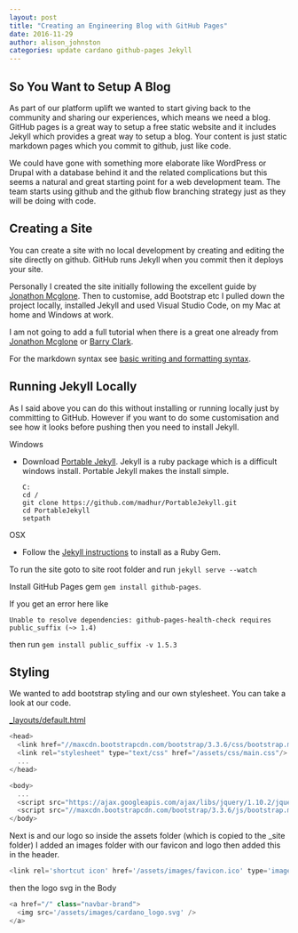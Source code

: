 ```yaml
---
layout: post
title: "Creating an Engineering Blog with GitHub Pages"
date: 2016-11-29
author: alison_johnston
categories: update cardano github-pages Jekyll
---
```


So You Want to Setup A Blog
---
As part of our platform uplift we wanted to start giving back to the community and sharing our experiences, which means we need a blog.  GitHub pages is a great way to setup a free static website and it includes Jekyll which provides a great way to setup a blog.  Your content is just static markdown pages which you commit to github, just like code.  

We could have gone with something more elaborate like WordPress or Drupal with a database behind it and the related complications but this seems a natural and great starting point for a web development team.  The team starts using github and the github flow branching strategy just as they will be doing with code.  

Creating a Site
---
You can create a site with no local development by creating and editing the site directly on github.  GitHub runs Jekyll when you commit then it deploys your site.

Personally I created the site initially following the excellent guide by [Jonathon Mcglone](http://jmcglone.com/guides/github-pages).  Then to customise, add Bootstrap etc I pulled down the project locally, installed Jekyll and used Visual Studio Code, on my Mac at home and Windows at work.

I am not going to add a full tutorial when there is a great one already from [Jonathon Mcglone](http://jmcglone.com/guides/github-pages) or [Barry Clark](https://www.smashingmagazine.com/2014/08/build-blog-jekyll-github-pages/).

For the markdown syntax see [basic writing and formatting syntax](https://help.github.com/articles/basic-writing-and-formatting-syntax).

Running Jekyll Locally
---
As I said above you can do this without installing or running locally just by committing to GitHub.  However if you want to do some customisation and see how it looks before pushing then you need to install Jekyll.

  Windows

  * Download [Portable Jekyll](https://github.com/madhur/PortableJekyll/wiki).  Jekyll is a ruby package which is a difficult windows install.  Portable Jekyll makes the install simple.

    ```
    C:
    cd /
    git clone https://github.com/madhur/PortableJekyll.git
    cd PortableJekyll
    setpath
    ```

  OSX

  * Follow the [Jekyll instructions](https://jekyllrb.com/docs/installation/) to install as a Ruby Gem.

To run the site goto to site root folder and run `jekyll serve --watch`  

Install GitHub Pages gem `gem install github-pages`.

If you get an error here like 

```shell
Unable to resolve dependencies: github-pages-health-check requires public_suffix (~> 1.4)
```

then run `gem install public_suffix -v 1.5.3`

Styling
---
We wanted to add bootstrap styling and our own stylesheet.  You can take a look at our code.

[_layouts/default.html](https://github.com/cardano/cardano.github.io/blob/master/_layouts/default.html)

```js
<head>
  <link href="//maxcdn.bootstrapcdn.com/bootstrap/3.3.6/css/bootstrap.min.css" rel="stylesheet"/>
  <link rel="stylesheet" type="text/css" href="/assets/css/main.css"/>
  ...
</head>  
```

```js
<body>
  ...
  <script src="https://ajax.googleapis.com/ajax/libs/jquery/1.10.2/jquery.min.js"></script>
  <script src="//maxcdn.bootstrapcdn.com/bootstrap/3.3.6/js/bootstrap.min.js"></script>
</body>
```

Next is and our logo so inside the assets folder (which is copied to the _site folder) I added an images folder with our favicon and logo then added this in the header.

```js
<link rel='shortcut icon' href='/assets/images/favicon.ico' type='image/x-icon' />
```

then the logo svg in the Body

```js
<a href="/" class="navbar-brand">
  <img src='/assets/images/cardano_logo.svg' />
</a>
```
